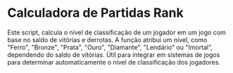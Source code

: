 # Calculadora de Partidas Rank 

 Este script, calcula o nível de classificação de um jogador em um jogo com base no saldo de vitórias e derrotas. A função atribui um nível, como "Ferro", "Bronze", "Prata", "Ouro", "Diamante", "Lendário" ou "Imortal", dependendo do saldo de vitórias. Útil para integrar em sistemas de jogos para determinar automaticamente o nível de classificação dos jogadores.  
 
